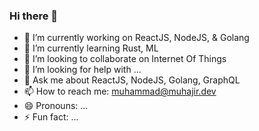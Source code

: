 ### Hi there 👋

- 🔭 I’m currently working on ReactJS, NodeJS, & Golang
- 🌱 I’m currently learning Rust, ML
- 👯 I’m looking to collaborate on Internet Of Things
- 🤔 I’m looking for help with ...
- 💬 Ask me about ReactJS, NodeJS, Golang, GraphQL
- 📫 How to reach me: muhammad@muhajir.dev
- 😄 Pronouns: ...
- ⚡ Fun fact: ...

